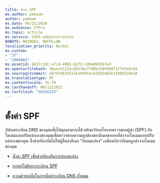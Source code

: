 ```yaml
---
title: ตั้งค่า SPF
ms.author: pebaum
author: pebaum
ms.date: 04/21/2020
ms.audience: ITPro
ms.topic: article
ms.service: o365-administration
ROBOTS: NOINDEX, NOFOLLOW
localization_priority: Normal
ms.custom:
- "37"
- "1000003"
ms.assetid: 6817c10c-e7c4-49b5-b272-c09a869567ed
ms.openlocfilehash: 38aace122acb013be7786b3394990f12f47e0cb9
ms.sourcegitcommit: ab75f66355116e995b3cb5505465b31989339e28
ms.translationtype: MT
ms.contentlocale: th-TH
ms.lasthandoff: 08/13/2021
ms.locfileid: "58316225"
---
```

# <a name="set-up-spf"></a>ตั้งค่า SPF

อัปเดตระเบียน DNS ของคุณเพื่อให้คุณสามารถใช้ เฟรมเวิร์กนโยบายตรวจสอบผู้ส่ง (SPF) กับโดเมนแบบปรับแต่งเองของคุณเพื่อตรวจสอบความถูกต้องของอีเมลขาออกที่ส่งจากโดเมนแบบปรับแต่งเองของคุณ ซึ่งช่วยป้องกันไม่ให้ผู้อื่นส่งอีเมล "ปลอมแปลง" เหมือนกับว่าอีเมลถูกส่งจากโดเมนของคุณ
  
- [ตั้งค่า SPF เพื่อช่วยป้องกันการปลอมแปลง](https://docs.microsoft.com/microsoft-365/security/office-365-security/set-up-spf-in-office-365-to-help-prevent-spoofing)

- [การแก้ไขปัญหาระเบียน SPF](https://docs.microsoft.com/microsoft-365/security/office-365-security/how-office-365-uses-spf-to-prevent-spoofing#SPFTroubleshoot)

- [ความช่วยเหลือในการตั้งค่าระเบียน DNS ทั้งหมด](https://docs.microsoft.com/microsoft-365/admin/get-help-with-domains/create-dns-records-at-any-dns-hosting-provider)
